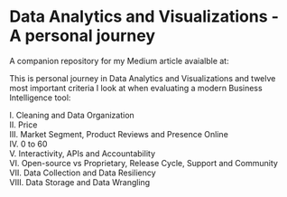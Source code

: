# Data Analytics and Visualizations - A personal journey  

A companion repository for my Medium article avaialble at:

This is personal journey in Data Analytics and Visualizations and twelve most important criteria I look at when evaluating a modern Business Intelligence tool:

I. Cleaning and Data Organization   
II. Price  
III. Market Segment, Product Reviews and Presence Online  
IV. 0 to 60  
V. Interactivity, APIs and Accountability  
VI. Open-source vs Proprietary, Release Cycle, Support and Community   
VII. Data Collection and Data Resiliency  
VIII. Data Storage and Data Wrangling  
  

